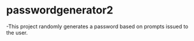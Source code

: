 # passwordgenerator2

-This project randomly generates a password based on prompts issued to the user.
